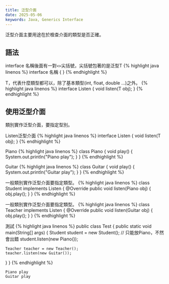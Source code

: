 ```yaml
---
title: 泛型介面
date: 2025-05-06
keywords: Java, Generics Interface
---
```

泛型介面主要用途在於檢查介面的類型是否正確。

## 語法
interface 名稱後面有一對`<>`尖括號，尖括號包著的是泛型T
{% highlight java linenos %}
interface 名稱<T> {
}
{% endhighlight %}

T，代表什麼類型都可以，除了基本類型(int, float, double ...)之外。
{% highlight java linenos %}
interface Listen<T> {
  void listen(T obj);
}
{% endhighlight %}

## 使用泛型介面
類別實作泛型介面，要指定型別。

Listen泛型介面
{% highlight java linenos %}
interface Listen<T> {
  void listen(T obj);
}
{% endhighlight %}

Piano
{% highlight java linenos %}
class Piano {
  void play() {
    System.out.println("Piano play");
  }
}
{% endhighlight %}

Guitar
{% highlight java linenos %}
class Guitar {
  void play() {
    System.out.println("Guitar play");
  }
}
{% endhighlight %}

一般類別實作泛型介面要指定類型。
{% highlight java linenos %}
class Student implements Listen<Piano> {
  @Override
  public void listen(Piano obj) {
    obj.play();
  }
}
{% endhighlight %}

一般類別實作泛型介面要指定類型。
{% highlight java linenos %}
class Teacher implements Listen<Guitar> {
  @Override
  public void listen(Guitar obj) {
    obj.play();
  }
}
{% endhighlight %}

測試
{% highlight java linenos %}
public class Test {
  public static void main(String[] args) {
    Student student = new Student();
    // 只能放Piano，不然會出錯
    student.listen(new Piano());

    Teacher teacher = new Teacher();
    teacher.listen(new Guitar());
  }
}
{% endhighlight %}
```
Piano play
Guitar play
```